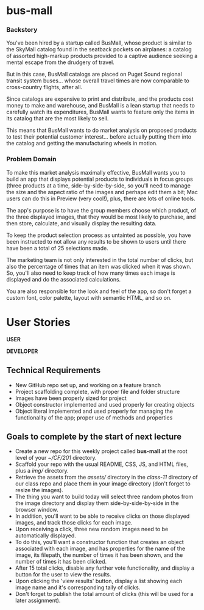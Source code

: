 # bus-mall
### Backstory

You've been hired by a startup called BusMall, whose product is similar to the SkyMall catalog found in the seatback pockets on airplanes: a catalog of assorted high-markup products provided to a captive audience seeking a mental escape from the drudgery of travel.

But in this case, BusMall catalogs are placed on Puget Sound regional transit system buses... whose overall travel times are now comparable to cross-country flights, after all.

Since catalogs are expensive to print and distribute, and the products cost money to make and warehouse, and BusMall is a lean startup that needs to carefully watch its expenditures, BusMall wants to feature only the items in its catalog that are the most likely to sell.

This means that BusMall wants to do market analysis on proposed products to test their potential customer interest... before actually putting them into the catalog and getting the manufacturing wheels in motion.

### Problem Domain

To make this market analysis maximally effective, BusMall wants you to build an app that displays potential products to individuals in focus groups (three products at a time, side-by-side-by-side, so you'll need to manage the size and the aspect ratio of the images and perhaps edit them a bit; Mac users can do this in Preview (very cool!), plus, there are lots of online tools.

The app's purpose is to have the group members choose which product, of the three displayed images, that they would be most likely to purchase, and then store, calculate, and visually display the resulting data.

To keep the product selection process as untainted as possible, you have been instructed to not allow any results to be shown to users until there have been a total of 25 selections made.

The marketing team is not only interested in the total number of clicks, but also the percentage of times that an item was clicked when it was shown. So, you'll also need to keep track of how many times each image is displayed and do the associated calculations.

You are also responsible for the look and feel of the app, so don't forget a custom font, color palette, layout with semantic HTML, and so on.

# User Stories

**USER**


**DEVELOPER**


## Technical Requirements
- New GitHub repo set up, and working on a feature branch
- Project scaffolding complete, with proper file and folder structure
- Images have been properly sized for project
- Object constructor implemented and used properly for creating objects
- Object literal implemented and used properly for managing the functionality of the app; proper use of methods and properties

## Goals to complete by the start of next lecture

- Create a new repo for this weekly project called **bus-mall** at the root level of your *~/CF/201* directory.
- Scaffold your repo with the usual README, CSS, JS, and HTML files, plus a *img/* directory.
- Retrieve the assets from the *assets/* directory in the *class-11* directory of our class repo and place them in your image directory (don't forget to resize the images).
- The thing you want to build today will select three random photos from the image directory and display them side-by-side-by-side in the browser window.
- In addition, you'll want to be able to receive clicks on those displayed images, and track those clicks for each image.
- Upon receiving a click, three new random images need to be automatically displayed.
- To do this, you'll want a constructor function that creates an object associated with each image, and has properties for the name of the image, its filepath, the number of times it has been shown, and the number of times it has been clicked.
- After 15 total clicks, disable any further vote functionality, and display a button for the user to view the results.
- Upon clicking the 'view results' button, display a list showing each image name and it's corresponding tally of clicks.
- Don't forget to publish the total amount of clicks (this will be used for a later assignment).
